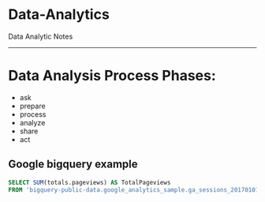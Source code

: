 # Data-Analytics
Data Analytic Notes

---

# Data Analysis Process Phases: 
- ask
- prepare 
- process 
- analyze 
- share
- act

## Google bigquery example

```SQL
SELECT SUM(totals.pageviews) AS TotalPageviews
FROM 'bigquery-public-data.google_analytics_sample.ga_sessions_20170101'
```
